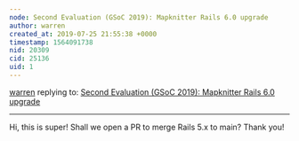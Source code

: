 ```yaml
---
node: Second Evaluation (GSoC 2019): Mapknitter Rails 6.0 upgrade
author: warren
created_at: 2019-07-25 21:55:38 +0000
timestamp: 1564091738
nid: 20309
cid: 25136
uid: 1
---
```




[warren](../profile/warren) replying to: [Second Evaluation (GSoC 2019): Mapknitter Rails 6.0 upgrade](../notes/alaxallves/07-25-2019/second-evaluation-gsoc-2019-mapknitter-rails-6-0-upgrade)

----
Hi, this is super! Shall we open a PR to merge Rails 5.x to main? Thank you!
